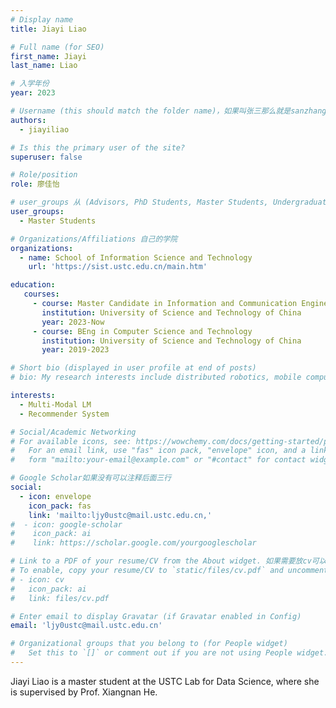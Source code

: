```yaml
---
# Display name
title: Jiayi Liao 

# Full name (for SEO)
first_name: Jiayi
last_name: Liao

# 入学年份
year: 2023

# Username (this should match the folder name)，如果叫张三那么就是sanzhang
authors:
  - jiayiliao

# Is this the primary user of the site? 
superuser: false

# Role/position 
role: 廖佳怡

# user_groups 从 (Advisors, PhD Students, Master Students, Undergraduate) 从这四个里面选
user_groups:
  - Master Students

# Organizations/Affiliations 自己的学院
organizations:
  - name: School of Information Science and Technology
    url: 'https://sist.ustc.edu.cn/main.htm'

education:
   courses:
     - course: Master Candidate in Information and Communication Engineering
       institution: University of Science and Technology of China
       year: 2023-Now
     - course: BEng in Computer Science and Technology
       institution: University of Science and Technology of China
       year: 2019-2023

# Short bio (displayed in user profile at end of posts)
# bio: My research interests include distributed robotics, mobile computing and programmable matter.

interests:
  - Multi-Modal LM
  - Recommender System

# Social/Academic Networking
# For available icons, see: https://wowchemy.com/docs/getting-started/page-builder/#icons
#   For an email link, use "fas" icon pack, "envelope" icon, and a link in the
#   form "mailto:your-email@example.com" or "#contact" for contact widget.

# Google Scholar如果没有可以注释后面三行
social:
  - icon: envelope
    icon_pack: fas
    link: 'mailto:ljy0ustc@mail.ustc.edu.cn,'
#  - icon: google-scholar
#    icon_pack: ai
#    link: https://scholar.google.com/yourgooglescholar

# Link to a PDF of your resume/CV from the About widget. 如果需要放cv可以发给我
# To enable, copy your resume/CV to `static/files/cv.pdf` and uncomment the lines below.
# - icon: cv
#   icon_pack: ai
#   link: files/cv.pdf

# Enter email to display Gravatar (if Gravatar enabled in Config)
email: 'ljy0ustc@mail.ustc.edu.cn'

# Organizational groups that you belong to (for People widget)
#   Set this to `[]` or comment out if you are not using People widget.
---
```


Jiayi Liao is a master student at the USTC Lab for Data Science, where she is supervised by Prof. Xiangnan He.